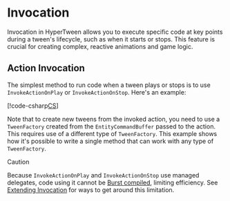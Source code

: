 # Invocation

Invocation in HyperTween allows you to execute specific code at key points during a tween's lifecycle, such as when it starts or stops. This feature is crucial for creating complex, reactive animations and game logic.

## Action Invocation

The simplest method to run code when a tween plays or stops is to use `InvokeActionOnPlay` or `InvokeActionOnStop`. Here's an example:

[!code-csharp[CS](../../Samples~/Examples.Core/MonoBehaviours/InvocationTweenExample.cs)]

Note that to create new tweens from the invoked action, you need to use a `TweenFactory` created from the `EntityCommandBuffer` passed to the action. This requires use of a different type of `TweenFactory`. This example shows how it's possible to write a single method that can work with any type of `TweenFactory`.

> [!CAUTION]
> Because `InvokeActionOnPlay` and `InvokeActionOnStop` use managed delegates, code using it cannot be [Burst compiled](https://docs.unity3d.com/Packages/com.unity.burst@1.8/manual/index.html), limiting efficiency. See [Extending Invocation](extending-invocation.md) for ways to get around this limitation.